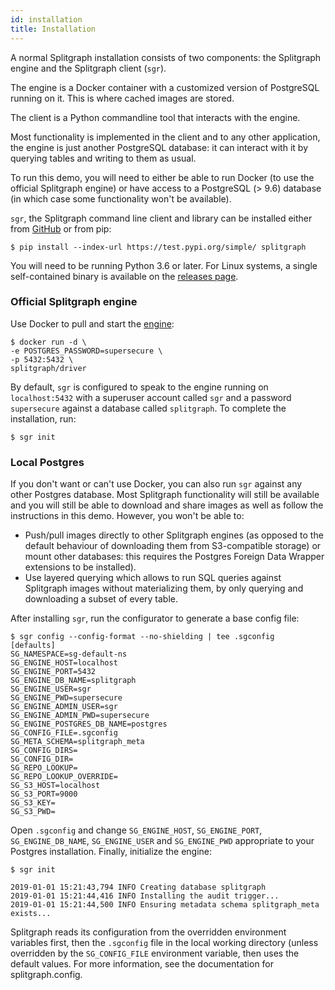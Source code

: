 ```yaml
---
id: installation
title: Installation
---
```


A normal Splitgraph installation consists of two components: the
Splitgraph engine and the Splitgraph client (`sgr`).

The engine is a Docker container with a customized version of PostgreSQL
running on it. This is where cached images are stored.

The client is a Python commandline tool that interacts with the engine.

Most functionality is implemented in the client and to any other
application, the engine is just another PostgreSQL database: it can
interact with it by querying tables and writing to them as usual.

To run this demo, you will need to either be able to run Docker (to use
the official Splitgraph engine) or have access to a PostgreSQL (&gt;
9.6) database (in which case some functionality won't be available).

`sgr`, the Splitgraph command line client and library can be installed
either from [GitHub](https://github.com/splitgraph/splitgraph/) or from
pip:

    $ pip install --index-url https://test.pypi.org/simple/ splitgraph

You will need to be running Python 3.6 or later. For Linux systems, a single
self-contained binary is available on the [releases page](https://github.com/splitgraph/splitgraph/releases).

### Official Splitgraph engine

Use Docker to pull and start the
[engine](https://hub.docker.com/r/splitgraph/driver/):

    $ docker run -d \
    -e POSTGRES_PASSWORD=supersecure \
    -p 5432:5432 \
    splitgraph/driver

By default, `sgr` is configured to speak to the engine running on
`localhost:5432` with a superuser account called `sgr` and a password
`supersecure` against a database called `splitgraph`. To complete the
installation, run:

    $ sgr init

### Local Postgres

If you don't want or can't use Docker, you can also run `sgr` against
any other Postgres database. Most Splitgraph functionality will still be
available and you will still be able to download and share images as well
as follow the instructions in this demo. However, you won't be able to:

  * Push/pull images directly to other Splitgraph engines (as opposed to the default behaviour of downloading them from S3-compatible storage) or mount other databases: this requires the Postgres Foreign Data Wrapper extensions to be installed). 
  * Use layered querying which allows to run SQL queries against Splitgraph images without materializing them, by only querying and downloading a subset of every table.

After installing `sgr`, run the configurator to generate a base config
file:

    $ sgr config --config-format --no-shielding | tee .sgconfig
    [defaults]
    SG_NAMESPACE=sg-default-ns
    SG_ENGINE_HOST=localhost
    SG_ENGINE_PORT=5432
    SG_ENGINE_DB_NAME=splitgraph
    SG_ENGINE_USER=sgr
    SG_ENGINE_PWD=supersecure
    SG_ENGINE_ADMIN_USER=sgr
    SG_ENGINE_ADMIN_PWD=supersecure
    SG_ENGINE_POSTGRES_DB_NAME=postgres
    SG_CONFIG_FILE=.sgconfig
    SG_META_SCHEMA=splitgraph_meta
    SG_CONFIG_DIRS=
    SG_CONFIG_DIR=
    SG_REPO_LOOKUP=
    SG_REPO_LOOKUP_OVERRIDE=
    SG_S3_HOST=localhost
    SG_S3_PORT=9000
    SG_S3_KEY=
    SG_S3_PWD=

Open `.sgconfig` and change `SG_ENGINE_HOST`, `SG_ENGINE_PORT`,
`SG_ENGINE_DB_NAME`, `SG_ENGINE_USER` and `SG_ENGINE_PWD` appropriate to
your Postgres installation. Finally, initialize the engine:

    $ sgr init
    
    2019-01-01 15:21:43,794 INFO Creating database splitgraph
    2019-01-01 15:21:44,416 INFO Installing the audit trigger...
    2019-01-01 15:21:44,500 INFO Ensuring metadata schema splitgraph_meta exists...

Splitgraph reads its configuration from the overridden environment
variables first, then the `.sgconfig` file in the local working
directory (unless overridden by the `SG_CONFIG_FILE` environment
variable, then uses the default values. For more information, see the
documentation for splitgraph.config.
